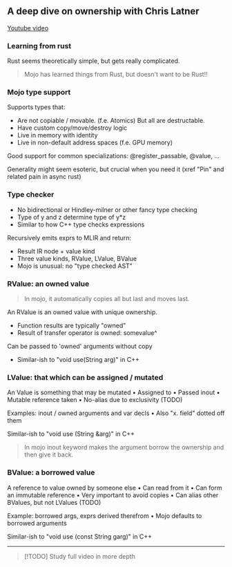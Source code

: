 ## A deep dive on ownership with Chris Latner

[Youtube video](https://youtu.be/9ag0fPMmYPQ?si=OAAF81EL9ZQlRiDq)


### Learning from rust

Rust seems theoretically simple, but gets really complicated.

> Mojo has learned things from Rust, but doesn't want to be Rust!!


### Mojo type support

Supports types that:

- Are not copiable / movable. (f.e. Atomics) But all are destructable.
- Have custom copy/move/destroy logic
- Live in memory with identity
- Live in non-default address spaces (f.e. GPU memory)


Good support for common specializations: @register_passable, @value, ...

Generality might seem esoteric, but crucial when you need it
(xref "Pin" and related pain in async rust)

### Type checker

- No bidirectional or Hindley-milner or other fancy type checking
- Type of y and z determine type of y*z
- Similar to how C++ type checks expressions

Recursively emits exprs to MLIR and return:
- Result IR node + value kind
- Three value kinds, RValue, LValue, BValue
- Mojo is unusual: no "type checked AST"


### RValue: an owned value

> In mojo, it automatically copies all but last and moves last.

An RValue is an owned value with unique ownership.
- Function results are typically "owned"
- Result of transfer operator is owned: somevalue^

Can be passed to 'owned' arguments without copy
- Similar-ish to "void use(String arg)" in C++

### LValue: that which can be assigned / mutated

An Value is something that may be mutated
• Assigned to
• Passed inout
• Mutable reference taken
• No-alias due to exclusivity (TODO)

Examples: inout / owned arguments and var decls
• Also "x. field" dotted off them

Similar-ish to "void use (String &arg)" in C++

> In mojo inout keyword makes the argument borrow the ownership and then give
> it back.

### BValue: a borrowed value

A reference to value owned by someone else
• Can read from it
• Can form an immutable reference
• Very important to avoid copies
• Can alias other BValues, but not LValues (TODO)

Example: borrowed args, exprs derived therefrom
• Mojo defaults to borrowed arguments

Similar-ish to "void use (const String garg)" in C++

---

> [!TODO] Study full video in more depth

